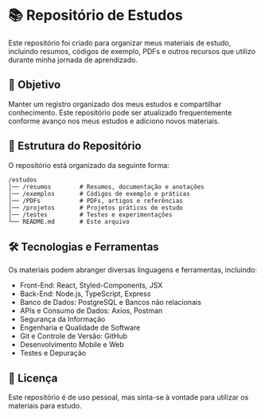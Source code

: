 # 📚 Repositório de Estudos

Este repositório foi criado para organizar meus materiais de estudo, incluindo resumos, códigos de exemplo, PDFs e outros recursos que utilizo durante minha jornada de aprendizado.

## 📌 Objetivo

Manter um registro organizado dos meus estudos e compartilhar conhecimento. Este repositório pode ser atualizado frequentemente conforme avanço nos meus estudos e adiciono novos materiais.

## 📂 Estrutura do Repositório

O repositório está organizado da seguinte forma:

```
/estudos
│── /resumos        # Resumos, documentação e anotações
│── /exemplos       # Códigos de exemplo e práticas
│── /PDFs           # PDFs, artigos e referências
│── /projetos       # Projetos práticos de estudo
│── /testes         # Testes e experimentações
└── README.md       # Este arquivo
```

## 🛠 Tecnologias e Ferramentas

Os materiais podem abranger diversas linguagens e ferramentas, incluindo:

- Front-End: React, Styled-Components, JSX
- Back-End: Node.js, TypeScript, Express
- Banco de Dados: PostgreSQL e Bancos não relacionais
- APIs e Consumo de Dados: Axios, Postman
- Segurança da Informação
- Engenharia e Qualidade de Software
- Git e Controle de Versão: GitHub
- Desenvolvimento Mobile e Web
- Testes e Depuração

## 📄 Licença

Este repositório é de uso pessoal, mas sinta-se à vontade para utilizar os materiais para estudo.

